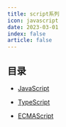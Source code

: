 ```yaml
---
title: script系列
icon: javascript
date: 2023-03-01
index: false
article: false 
---
```



## 目录

- [JavaScript](javascript.md)

- [TypeScript](typescript.md)

- [ECMAScript](ecmascript.md)
